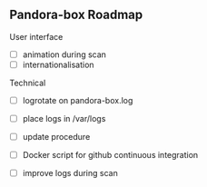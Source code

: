 Pandora-box Roadmap
-------------------

User interface

- [ ] animation during scan
- [ ] internationalisation

Technical

- [ ] logrotate on pandora-box.log
- [ ] place logs in /var/logs
- [ ] update procedure
- [ ] Docker script for github continuous integration
- [ ] improve logs during scan


